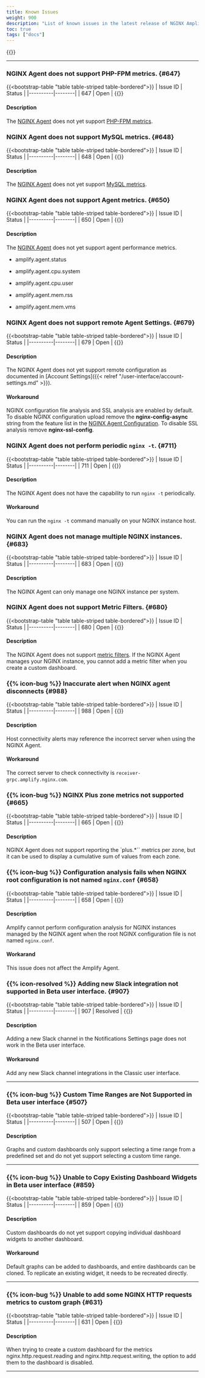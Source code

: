 ```yaml
---
title: Known Issues
weight: 900
description: "List of known issues in the latest release of NGINX Amplify"
toc: true
tags: ["docs"]
---
```


{{<rn-styles>}}

---

### NGINX Agent does not support PHP-FPM metrics. {#647}

{{<bootstrap-table "table table-striped table-bordered">}}
| Issue ID | Status |
|----------|--------|
| 647      | Open   |
{{</bootstrap-table>}}

#### Description

The [NGINX Agent](https://github.com/nginx/agent) does not yet support [PHP-FPM metrics](https://docs.nginx.com/nginx-amplify/metrics-metadata/other-metrics/#php-fpm-metrics).

### NGINX Agent does not support MySQL metrics. {#648}

{{<bootstrap-table "table table-striped table-bordered">}}
| Issue ID | Status |
|----------|--------|
| 648      | Open   |
{{</bootstrap-table>}}

#### Description

The [NGINX Agent](https://github.com/nginx/agent) does not yet support [MySQL metrics](https://docs.nginx.com/nginx-amplify/metrics-metadata/other-metrics/#mysql-metrics).

### NGINX Agent does not support Agent metrics. {#650}

{{<bootstrap-table "table table-striped table-bordered">}}
| Issue ID | Status |
|----------|--------|
| 650      | Open   |
{{</bootstrap-table>}}

#### Description

The [NGINX Agent](https://github.com/nginx/agent) does not yet support agent performance metrics.

* amplify.agent.status

* amplify.agent.cpu.system

* amplify.agent.cpu.user

* amplify.agent.mem.rss

* amplify.agent.mem.vms

### NGINX Agent does not support remote Agent Settings. {#679}

{{<bootstrap-table "table table-striped table-bordered">}}
| Issue ID | Status |
|----------|--------|
| 679      | Open   |
{{</bootstrap-table>}}

#### Description

The NGINX Agent does not yet support remote configuration as documented in [Account Settings]({{< relref "/user-interface/account-settings.md" >}}).

#### Workaround
NGINX configuration file analysis and SSL analysis are enabled by default.  To disable NGINX configuration upload remove the **nginx-config-async** string from the feature list in the [NGINX Agent Configuration](https://docs.nginx.com/nginx-agent/configuration-overview/).  To disable SSL analysis remove **nginx-ssl-config**.

### NGINX Agent does not perform periodic `nginx -t`. {#711}

{{<bootstrap-table "table table-striped table-bordered">}}
| Issue ID | Status |
|----------|--------|
| 711      | Open   |
{{</bootstrap-table>}}

#### Description
The NGINX Agent does not have the capability to run `nginx -t` periodically.

#### Workaround
You can run the `nginx -t` command manually on your NGINX instance host.

### NGINX Agent does not manage multiple NGINX instances. {#683}

{{<bootstrap-table "table table-striped table-bordered">}}
| Issue ID | Status |
|----------|--------|
| 683      | Open   |
{{</bootstrap-table>}}

#### Description
The NGINX Agent can only manage one NGINX instance per system.

### NGINX Agent does not support Metric Filters. {#680}

{{<bootstrap-table "table table-striped table-bordered">}}
| Issue ID | Status |
|----------|--------|
| 680      | Open   |
{{</bootstrap-table>}}

#### Description
The NGINX Agent does not support [metric filters](https://docs.nginx.com/nginx-amplify/user-interface/dashboards/).  If the NGINX Agent manages your NGINX instance, you cannot add a metric filter when you create a custom dashboard.

### {{% icon-bug %}} Inaccurate alert when NGINX agent disconnects {#988}

{{<bootstrap-table "table table-striped table-bordered">}}
| Issue ID | Status |
|----------|--------|
| 988      | Open   |
{{</bootstrap-table>}}

#### Description
Host connectivity alerts may reference the incorrect server when using the NGINX Agent.

#### Workaround
The correct server to check connectivity is `receiver-grpc.amplify.nginx.com`.


### {{% icon-bug %}} NGINX Plus zone metrics not supported {#665}

{{<bootstrap-table "table table-striped table-bordered">}}
| Issue ID | Status |
|----------|--------|
| 665      | Open   |
{{</bootstrap-table>}}

#### Description
NGINX Agent does not support reporting the `plus.*`` metrics per zone, but it can be used to display a cumulative sum of values from each zone.

### {{% icon-bug %}} Configuration analysis fails when NGINX root configuration is not named `nginx.conf` {#658}

{{<bootstrap-table "table table-striped table-bordered">}}
| Issue ID | Status |
|----------|--------|
| 658      | Open   |
{{</bootstrap-table>}}

#### Description
Amplify cannot perform configuration analysis for NGINX instances managed by the NGINX agent when the root NGINX configuration file is not named `nginx.conf`.

#### Workarand
This issue does not affect the Amplify Agent.

### {{% icon-resolved %}} Adding new Slack integration not supported in Beta user interface. {#907}

{{<bootstrap-table "table table-striped table-bordered">}}
| Issue ID | Status |
|----------|--------|
| 907      | Resolved   |
{{</bootstrap-table>}}

#### Description

Adding a new Slack channel in the Notifications Settings page does not work in the Beta user interface.

#### Workaround

Add any new Slack channel integrations in the Classic user interface.

---

### {{% icon-bug %}} Custom Time Ranges are Not Supported in Beta user interface {#507}

{{<bootstrap-table "table table-striped table-bordered">}}
| Issue ID | Status |
|----------|--------|
| 507      | Open   |
{{</bootstrap-table>}}

#### Description

Graphs and custom dashboards only support selecting a time range from a predefined set and do not yet support selecting a custom time range.

---

### {{% icon-bug %}} Unable to Copy Existing Dashboard Widgets in Beta user interface {#859}

{{<bootstrap-table "table table-striped table-bordered">}}
| Issue ID | Status |
|----------|--------|
| 859      | Open   |
{{</bootstrap-table>}}

#### Description

Custom dashboards do not yet support copying individual dashboard widgets to another dashboard.

#### Workaround

Default graphs can be added to dashboards, and entire dashboards can be cloned. To replicate an existing widget, it needs to be recreated directly.

---

### {{% icon-bug %}} Unable to add some NGINX HTTP requests metrics to custom graph {#631}

{{<bootstrap-table "table table-striped table-bordered">}}
| Issue ID | Status |
|----------|--------|
| 631      | Open   |
{{</bootstrap-table>}}

#### Description

When trying to create a custom dashboard for the metrics nginx.http.request.reading and nginx.http.request.writing, the option to add them to the dashboard is disabled.

---